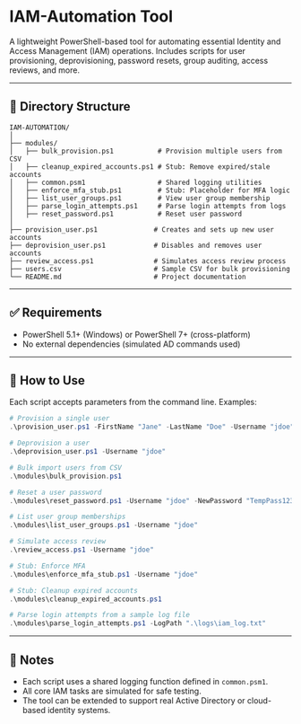 # IAM-Automation Tool

A lightweight PowerShell-based tool for automating essential Identity and Access Management (IAM) operations. Includes scripts for user provisioning, deprovisioning, password resets, group auditing, access reviews, and more.

---

## 📁 Directory Structure

```
IAM-AUTOMATION/
│
├── modules/
│   ├── bulk_provision.ps1           # Provision multiple users from CSV
│   ├── cleanup_expired_accounts.ps1 # Stub: Remove expired/stale accounts
│   ├── common.psm1                  # Shared logging utilities
│   ├── enforce_mfa_stub.ps1         # Stub: Placeholder for MFA logic
│   ├── list_user_groups.ps1         # View user group membership
│   ├── parse_login_attempts.ps1     # Parse login attempts from logs
│   ├── reset_password.ps1           # Reset user password
│
├── provision_user.ps1              # Creates and sets up new user accounts
├── deprovision_user.ps1            # Disables and removes user accounts
├── review_access.ps1               # Simulates access review process
├── users.csv                       # Sample CSV for bulk provisioning
└── README.md                       # Project documentation
```

---

## ✅ Requirements

- PowerShell 5.1+ (Windows) or PowerShell 7+ (cross-platform)
- No external dependencies (simulated AD commands used)

---

## 🚀 How to Use

Each script accepts parameters from the command line. Examples:

```powershell
# Provision a single user
.\provision_user.ps1 -FirstName "Jane" -LastName "Doe" -Username "jdoe" -Department "IT" -Role "Analyst"

# Deprovision a user
.\deprovision_user.ps1 -Username "jdoe"

# Bulk import users from CSV
.\modules\bulk_provision.ps1

# Reset a user password
.\modules\reset_password.ps1 -Username "jdoe" -NewPassword "TempPass123"

# List user group memberships
.\modules\list_user_groups.ps1 -Username "jdoe"

# Simulate access review
.\review_access.ps1 -Username "jdoe"

# Stub: Enforce MFA
.\modules\enforce_mfa_stub.ps1 -Username "jdoe"

# Stub: Cleanup expired accounts
.\modules\cleanup_expired_accounts.ps1

# Parse login attempts from a sample log file
.\modules\parse_login_attempts.ps1 -LogPath ".\logs\iam_log.txt"
```

---

## 📌 Notes

- Each script uses a shared logging function defined in `common.psm1`.
- All core IAM tasks are simulated for safe testing.
- The tool can be extended to support real Active Directory or cloud-based identity systems.
